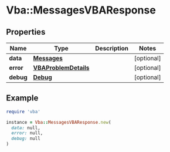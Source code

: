 # Vba::MessagesVBAResponse

## Properties

| Name | Type | Description | Notes |
| ---- | ---- | ----------- | ----- |
| **data** | [**Messages**](Messages.md) |  | [optional] |
| **error** | [**VBAProblemDetails**](VBAProblemDetails.md) |  | [optional] |
| **debug** | [**Debug**](Debug.md) |  | [optional] |

## Example

```ruby
require 'vba'

instance = Vba::MessagesVBAResponse.new(
  data: null,
  error: null,
  debug: null
)
```

